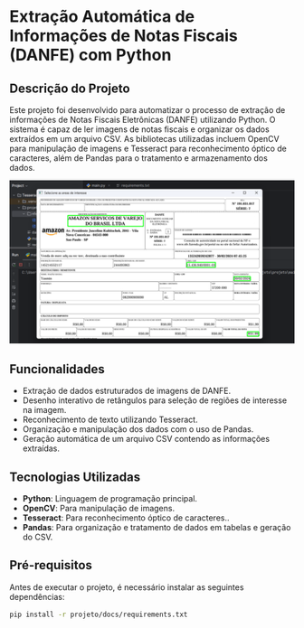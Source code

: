 # Extração Automática de Informações de Notas Fiscais (DANFE) com Python

## Descrição do Projeto
Este projeto foi desenvolvido para automatizar o processo de extração de informações de Notas Fiscais Eletrônicas (DANFE) utilizando Python. O sistema é capaz de ler imagens de notas fiscais e organizar os dados extraídos em um arquivo CSV. As bibliotecas utilizadas incluem OpenCV para manipulação de imagens e Tesseract para reconhecimento óptico de caracteres, além de Pandas para o tratamento e armazenamento dos dados.

![Imagem do Projeto](projeto/docs/img.png)

## Funcionalidades
- Extração de dados estruturados de imagens de DANFE.
- Desenho interativo de retângulos para seleção de regiões de interesse na imagem. 
- Reconhecimento de texto utilizando Tesseract. 
- Organização e manipulação dos dados com o uso de Pandas. 
- Geração automática de um arquivo CSV contendo as informações extraídas.

## Tecnologias Utilizadas
- **Python**: Linguagem de programação principal.
- **OpenCV**: Para manipulação de imagens.
- **Tesseract**: Para reconhecimento óptico de caracteres..
- **Pandas**: Para organização e tratamento de dados em tabelas e geração do CSV.

## Pré-requisitos
Antes de executar o projeto, é necessário instalar as seguintes dependências:

```bash
pip install -r projeto/docs/requirements.txt
